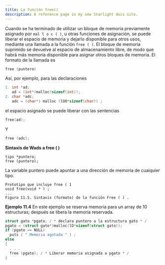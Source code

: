 ```yaml
---
title: La función free()
description: A reference page in my new Starlight docs site.
---
```


Cuando se ha terminado de utilizar un bloque de memoria previamente asignado por `mal l o c ( )`, u otras funciones de asignación, se puede liberar el espacio de memoria y dejarlo disponible para otros usos, mediante una llamada a la función `free ( )`. El bloque de memoria suprimido se devuelve al espacio de almacenamiento libre, de modo que habrá más memoria disponible para asignar otros bloques de memoria. El formato de la llamada es
```c
free (puntero)
```
Así, por ejemplo, para las declaraciones
```c
1. int *ad;
   ad = (int*)malloc(sizeof(int));
2. char *adc;
   adc = (char*) malloc (lOO*sizeof(char)) ;
```
el espacio asignado se puede liberar con las sentencias
```c
free(ad);
```
Y
```c
free (adc);
```

**Sintaxis de Wads a free ( )**
```
tipo *puntero;
free (puntero);
```
La variable puntero puede apuntar a una dirección de memoria de cuaiquier tipo.

```
Prototipo que incluye free ( 1
void free(void * ) ;
...
Figura 11.5. Sintaxis (formato) de la función Free ( ) .
```

**Ejemplo 11.4**
En este ejemplo se reserva memoria para un array de 10 estructuras; después se libera la memoria reservada.
```c
struct gato *pgato; / * declara puntero a la estructura gato * /
pgato = (struct gato*)malloc(lO*sizeof(struct gato));
if (pgato == NULL)
  puts ( " Memoria agotada " ) ;
else
{
  . . .
  free (pgato); / * Liberar memoria asignada a pgato * /
}
```